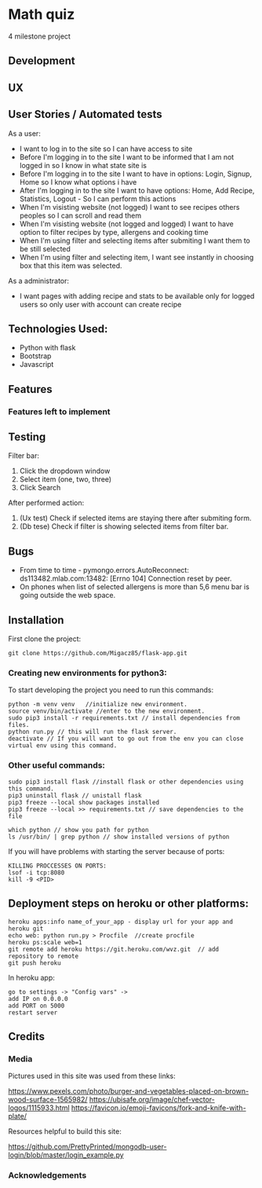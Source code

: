 # Math quiz

4 milestone project 

## Development

## UX

## User Stories / Automated tests

As a user: </br>
- I want to log in to the site so I can have access to site </br>
- Before I'm logging in to the site I want to be informed that I am not logged in so I know in what state site is</br>
- Before I'm logging in to the site I want to have in options: Login, Signup, Home so I know what options i have</br>
- After I'm logging in to the site I want to have options: Home, Add Recipe, Statistics, Logout - So I can perform this actions</br>
- When I'm visisting website (not logged) I want to see recipes others peoples so I can scroll and read them
- When I'm visisting website (not logged and logged) I want to have option to filter recipes by type, allergens and cooking time
- When I'm using filter and selecting items after submiting I want them to be still selected
- When I'm using filter and selecting item, I want see instantly in choosing box that this item was selected.

As a administrator:</br>
- I want pages with adding recipe and stats to be available only for logged users so only user with account can create recipe</br>

## Technologies Used:

- Python with flask
- Bootstrap
- Javascript

## Features 

### Features left to implement


## Testing

Filter bar: 
1. Click the dropdown window
2. Select item (one, two, three)
3. Click Search 

After performed action:

1. (Ux test) Check if selected items are staying there after submiting form.
2. (Db tese) Check if filter is showing selected items from filter bar.

## Bugs

- From time to time - pymongo.errors.AutoReconnect: ds113482.mlab.com:13482: [Errno 104] Connection reset by peer.
- On phones when list of selected allergens is more than 5,6 menu bar is going outside the web space.

## Installation

First clone the project:

```
git clone https://github.com/Migacz85/flask-app.git
```

### Creating new environments for python3: 

To start developing the project you need to run this commands:

```
python -m venv venv   //initialize new environment.
source venv/bin/activate //enter to the new environment.
sudo pip3 install -r requirements.txt // install dependencies from files.
python run.py // this will run the flask server.
deactivate // If you will want to go out from the env you can close virtual env using this command.
```

### Other useful commands:

```
sudo pip3 install flask //install flask or other dependencies using this command.
pip3 uninstall flask // unistall flask
pip3 freeze --local show packages installed 
pip3 freeze --local >> requirements.txt // save dependencies to the file

which python // show you path for python
ls /usr/bin/ | grep python // show installed versions of python
```

If you will have problems with starting the server because of ports:

```
KILLING PROCCESSES ON PORTS:
lsof -i tcp:8080
kill -9 <PID>
```
## Deployment steps on heroku or other platforms:

```
heroku apps:info name_of_your_app - display url for your app and heroku git
echo web: python run.py > Procfile  //create procfile
heroku ps:scale web=1
git remote add heroku https://git.heroku.com/wvz.git  // add repository to remote
git push heroku
```

In heroku app: 

```
go to settings -> "Config vars" -> 
add IP on 0.0.0.0
add PORT on 5000
restart server
```

## Credits

### Media

Pictures used in this site was used from these links:

https://www.pexels.com/photo/burger-and-vegetables-placed-on-brown-wood-surface-1565982/
https://ubisafe.org/image/chef-vector-logos/1115933.html
https://favicon.io/emoji-favicons/fork-and-knife-with-plate/

Resources helpful to build this site:

https://github.com/PrettyPrinted/mongodb-user-login/blob/master/login_example.py

### Acknowledgements


